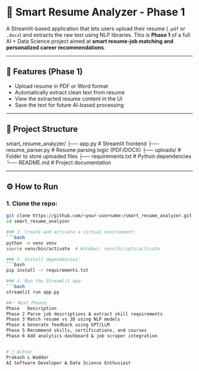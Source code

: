 # 🧠 Smart Resume Analyzer - Phase 1

A Streamlit-based application that lets users upload their resume (`.pdf` or `.docx`) and extracts the raw text using NLP libraries. This is **Phase 1** of a full AI + Data Science project aimed at **smart resume-job matching and personalized career recommendations**.

---

## 🚀 Features (Phase 1)

- Upload resume in PDF or Word format
- Automatically extract clean text from resume
- View the extracted resume content in the UI
- Save the text for future AI-based processing

---

## 📂 Project Structure

smart_resume_analyzer/
├── app.py # Streamlit frontend
├── resume_parser.py # Resume parsing logic (PDF/DOCX)
├── uploads/ # Folder to store uploaded files
├── requirements.txt # Python dependencies
└── README.md # Project documentation

---

## ⚙️ How to Run

### 1. Clone the repo:
```bash
git clone https://github.com/<your-username>/smart_resume_analyzer.git
cd smart_resume_analyzer

### 2. Create and activate a virtual environment:
```bash
python -m venv venv
source venv/bin/activate  # Windows: venv\Scripts\activate

### 3. Install dependencies:
```bash
pip install -r requirements.txt

### 4. Run the Streamlit app:
```bash
streamlit run app.py

##✅ Next Phases
Phase	Description
Phase 2	Parse job descriptions & extract skill requirements
Phase 3	Match resume vs JD using NLP models
Phase 4	Generate feedback using GPT/LLM
Phase 5	Recommend skills, certifications, and courses
Phase 6	Add analytics dashboard & job scraper integration


# 📌 Author
Prakash L Waddar
AI Software Developer & Data Science Enthusiast